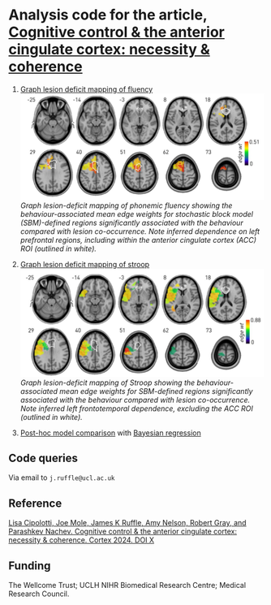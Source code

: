 # Analysis code for the article, [Cognitive control & the anterior cingulate cortex: necessity & coherence](URL)
1) [Graph lesion deficit mapping of fluency](gLDM_fluency.ipynb)
![fig1](assets/fluency.png)
*Graph lesion-deficit mapping of phonemic fluency showing the behaviour-associated mean edge weights for stochastic block model (SBM)-defined regions significantly associated with the behaviour compared with lesion co-occurrence. Note inferred dependence on left prefrontal regions, including within the anterior cingulate cortex (ACC) ROI (outlined in white).*

2) [Graph lesion deficit mapping of stroop](gLDM_stroop.ipynb)
![fig2](assets/stroop.png)
*Graph lesion-deficit mapping of Stroop showing the behaviour-associated mean edge weights for SBM-defined regions significantly associated with the behaviour compared with lesion co-occurrence. Note inferred left frontotemporal dependence, excluding the ACC ROI (outlined in white).*

3) [Post-hoc model comparison](post_hoc_comparison.ipynb) with [Bayesian regression](stroop_bayesreg.m)


## Code queries
Via email to ```j.ruffle@ucl.ac.uk```


## Reference
[Lisa Cipolotti, Joe Mole, James K Ruffle, Amy Nelson, Robert Gray, and Parashkev Nachev. Cognitive control & the anterior cingulate cortex: necessity & coherence. Cortex 2024. DOI X](URL)


## Funding
The Wellcome Trust; UCLH NIHR Biomedical Research Centre; Medical Research Council.